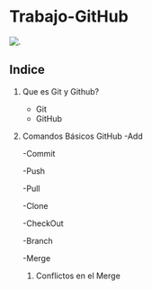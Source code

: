 # Trabajo-GitHub

![.](C:\Users\a22josemlg\Desktop\Contornos\imagenes\Logo.png)

## Indice

 1. Que es Git y Github?
    - Git
    - GitHub
    
2.  Comandos Básicos GitHub
    -Add

    -Commit

    -Push

    -Pull

    -Clone

    -CheckOut

    -Branch

    -Merge

       1. Conflictos en el Merge

